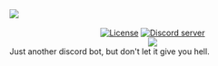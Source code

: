 <div>
  <div style="margin-left:auto;margin-right:auto;">
    <img src="https://i.imgur.com/x6cVaG9.png"><br><br>
    <p align="center" style="margin:0;">
      <a href="https://github.com/LivelySource/Charon/blob/master/LICENSE.md"><img src="https://img.shields.io/badge/License-MIT-red.svg?longCache=true&style=for-the-badge" alt="License"></a>
      <a href="https://discord.gg/reFzBd2"><img src="https://i.imgur.com/qkssCju.png" alt="Discord server"></a>
    </p>
    <p align="center" style="margin:0;">
      <a href="https://discordapp.com/oauth2/authorize/?permissions=8&scope=bot&client_id=502599671957553167"><img src="https://img.shields.io/badge/STATUS-ONLINE-red.svg?longCache=true&style=for-the-badge"></a>
    </p>
  </div>
</div>
Just another discord bot, but don't let it give you hell.
